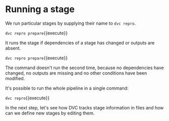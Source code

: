 # Running a stage

We run particular stages by supplying their name to `dvc repro`. 

`dvc repro prepare`{{execute}}

It runs the stage if dependencies of a stage has changed or outputs are absent.

`dvc repro prepare`{{execute}}

The command doesn't run the second time, because no dependencies have
changed, no outputs are missing and no other conditions have been
modified.

It's possible to run the whole pipeline in a single command:

`dvc repro`{{execute}}

In the next step, let's see how DVC tracks stage information in files and how
can we define new stages by editing them.
